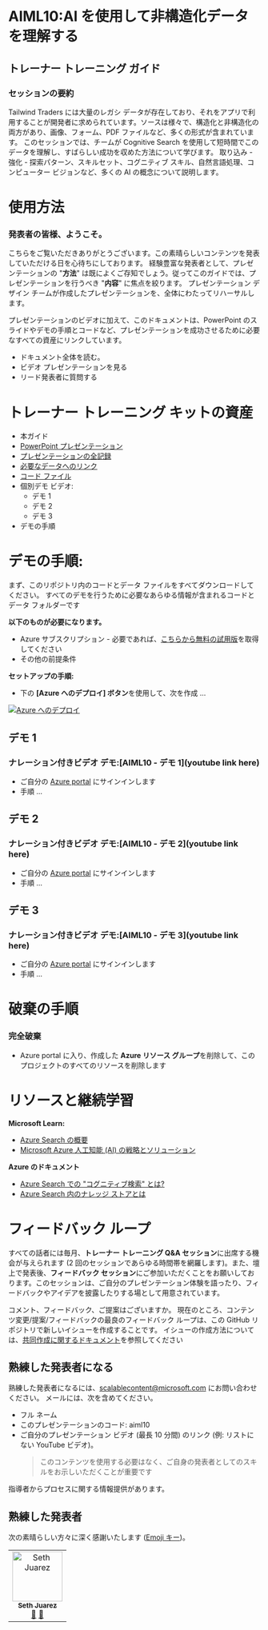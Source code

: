 # <a name="aiml10-making-sense-of-your-unstructured-data-with-ai"></a>AIML10:AI を使用して非構造化データを理解する

## <a name="train-the-trainer-guide"></a>トレーナー トレーニング ガイド

### <a name="session-abstract"></a>セッションの要約

Tailwind Traders には大量のレガシ データが存在しており、それをアプリで利用することが開発者に求められています。ソースは様々で、構造化と非構造化の両方があり、画像、フォーム、PDF ファイルなど、多くの形式が含まれています。 このセッションでは、チームが Cognitive Search を使用して短時間でこのデータを理解し、すばらしい成功を収めた方法について学びます。 取り込み - 強化 - 探索パターン、スキルセット、コグニティブ スキル、自然言語処理、コンピューター ビジョンなど、多くの AI の概念について説明します。

# <a name="how-to-use"></a>使用方法

### <a name="welcome-presenter"></a>発表者の皆様、ようこそ。

こちらをご覧いただきありがとうございます。この素晴らしいコンテンツを発表していただける日を心待ちにしております。 経験豊富な発表者として、プレゼンテーションの "**方法**" は既によくご存知でしょう。従ってこのガイドでは、プレゼンテーションを行うべき "**内容**" に焦点を絞ります。 プレゼンテーション デザイン チームが作成したプレゼンテーションを、全体にわたってリハーサルします。

プレゼンテーションのビデオに加えて、このドキュメントは、PowerPoint のスライドやデモの手順とコードなど、プレゼンテーションを成功させるために必要なすべての資産にリンクしています。

* ドキュメント全体を読む。
* ビデオ プレゼンテーションを見る
* リード発表者に質問する

# <a name="assets-in-train-the-trainer-kit"></a>トレーナー トレーニング キットの資産

* 本ガイド
* [PowerPoint プレゼンテーション](https://globaleventcdn.blob.core.windows.net/assets/aiml/aiml10/AIML10_MakingSenseofYourUnstructuredDatawAI.pptx)
* [プレゼンテーションの全記録]()
* [必要なデータへのリンク]()
* [コード ファイル]()
* 個別デモ ビデオ: 
    * デモ 1
    * デモ 2
    * デモ 3
* デモの手順

# <a name="demo-instructions"></a>デモの手順:

まず、このリポジトリ内のコードとデータ ファイルをすべてダウンロードしてください。 すべてのデモを行うために必要なあらゆる情報が含まれるコードとデータ フォルダーです

**以下のものが必要になります。**
* Azure サブスクリプション - 必要であれば、[こちらから無料の試用版](https://azure.microsoft.com/en-gb/free/?WT.mc_id=msignitethetour2019-github-aiml10)を取得してください
* その他の前提条件

**セットアップの手順:**
* 下の **[Azure へのデプロイ] ボタン**を使用して、次を作成 ...

[![Azure へのデプロイ](https://azuredeploy.net/deploybutton.png)](https://azuredeploy.net/)


## <a name="demo-1"></a>デモ 1

### <a name="video-demo-with-voice-over-aiml10---demo-1youtube-link-here"></a>ナレーション付きビデオ デモ:[AIML10 - デモ 1](youtube link here)

* ご自分の [Azure portal](https://azure.microsoft.com/en-gb/?WT.mc_id=msignitethetour2019-github-aiml10) にサインインします 
* 手順 ...

## <a name="demo-2"></a>デモ 2

### <a name="video-demo-with-voice-over-aiml10---demo-2youtube-link-here"></a>ナレーション付きビデオ デモ:[AIML10 - デモ 2](youtube link here)

* ご自分の [Azure portal](https://azure.microsoft.com/en-gb/?WT.mc_id=msignitethetour2019-github-aiml10) にサインインします 
* 手順 ...

## <a name="demo-3"></a>デモ 3

### <a name="video-demo-with-voice-over-aiml10---demo-3youtube-link-here"></a>ナレーション付きビデオ デモ:[AIML10 - デモ 3](youtube link here)

* ご自分の [Azure portal](https://azure.microsoft.com/en-gb/?WT.mc_id=msignitethetour2019-github-aiml10) にサインインします 
* 手順 ...

# <a name="teardown-instructions"></a>破棄の手順

### <a name="full-teardown"></a>完全破棄

* Azure portal に入り、作成した **Azure リソース グループ**を削除して、このプロジェクトのすべてのリソースを削除します


# <a name="resources-and-continued-learning"></a>リソースと継続学習

**Microsoft Learn:**
* [Azure Search の概要](https://docs.microsoft.com/en-us/learn/modules/intro-to-azure-search/?WT.mc_id=msignitethetour2019-github-aiml10)
* [Microsoft Azure 人工知能 (AI) の戦略とソリューション](https://docs.microsoft.com/en-us/learn/modules/azure-artificial-intelligence/?WT.mc_id=msignitethetour2019-github-aiml10)

**Azure のドキュメント**
* [Azure Search での "コグニティブ検索" とは?](https://docs.microsoft.com/en-us/azure/search/cognitive-search-concept-intro/?WT.mc_id=msignitethetour2019-github-aiml10)
* [Azure Search 内のナレッジ ストアとは](https://docs.microsoft.com/en-us/azure/search/knowledge-store-concept-intro)


# <a name="feedback-loop"></a>フィードバック ループ

すべての話者には毎月、**トレーナー トレーニング Q&A セッション**に出席する機会が与えられます (2 回のセッションであらゆる時間帯を網羅します)。また、壇上で発表後、**フィードバック セッション**にご参加いただくことをお願いしております。このセッションは、ご自分のプレゼンテーション体験を語ったり、フィードバックやアイデアを披露したりする場として用意されています。 

コメント、フィードバック、ご提案はございますか。 現在のところ、コンテンツ変更/提案/フィードバックの最良のフィードバック ループは、この GitHub リポジトリで新しいイシューを作成することです。 イシューの作成方法については、[共同作成に関するドキュメント](https://github.com/microsoft/ignite-learning-paths/blob/master/contributing.md)を参照してください

## <a name="become-a-trained-presenter"></a>熟練した発表者になる

熟練した発表者になるには、[scalablecontent@microsoft.com](mailto:scalablecontent@microsoft.com) にお問い合わせください。 メールには、次を含めてください。

- フル ネーム
- このプレゼンテーションのコード: aiml10
- ご自分のプレゼンテーション ビデオ (最長 10 分間) のリンク (例: リストにない YouTube ビデオ)。 
  > このコンテンツを使用する必要はなく、ご自身の発表者としてのスキルをお示しいただくことが重要です

指導者からプロセスに関する情報提供があります。

## <a name="trained-presenters"></a>熟練した発表者

次の素晴らしい方々に深く感謝いたします ([Emoji キー](https://allcontributors.org/docs/en/emoji-key))。

<!-- ALL-CONTRIBUTORS-LIST:START - Do not remove or modify this section -->
<!-- prettier-ignore -->

<table>
<tr>
    <td align="center"><a href="https://github.com/sethjuarez">
        <img src="https://avatars2.githubusercontent.com/u/115409?s=460&v=4" width="100px;" alt="Seth Juarez"/><br />
        <sub><b>Seth Juarez</b></sub></a><br />
            <a href="Add link to powerpoint here" title="トーク">📢</a>
            <a href="Add link to pull request here" title="ドキュメント">📖</a> 
    </td>
</tr></table>

<!-- ALL-CONTRIBUTORS-LIST:END -->
